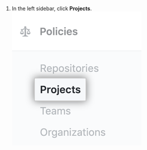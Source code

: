 1. In the left sidebar, click **Projects**. ![Projects tab in the enterprise account settings sidebar](/assets/images/help/business-accounts/settings-projects-tab.png)

